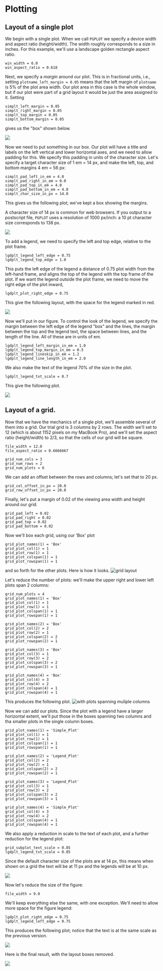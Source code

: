 # Plotting

## Layout of a single plot

We begin with a single plot.  When we call `PGPLOT` we specify a device width and aspect ratio (height/width).  The width roughly corresponds to a size in inches. For this example, we'll use a landscape golden rectangle aspect ratio.

    win_width = 6.0
    win_aspect_ratio = 0.618

Next, we specify a _margin_ around our plot.  This is in fractional units, i.e., setting `plotname_left_margin = 0.05` means that the left margin of `plotname` is 5% of the plot area width. Our plot area in this case is the whole window, but if our plot were part of a grid layout it would be just the area assigned to it.  Setting

    simplt_left_margin = 0.05
    simplt_right_margin = 0.05
    simplt_top_margin = 0.05
    simplt_bottom_margin = 0.05

gives us the "box" shown below.

![](box.png)

Now we need to put something in our box. Our plot will have a title and labels on the left vertical and lower horizontal axes, and we need to allow padding for this.  We specify this padding in units of the character size. Let's specify a target character size of 1 em = 14 px, and make the left, top, and bottom margins 4 em = 56 px:

    simplt_pad_left_in_em = 4.0
    simplt_pad_right_in_em = 0.0
    simplt_pad_top_in_em = 4.0
    simplt_pad_bottom_in_em = 4.0
    simplt_char_size_in_px = 14.0

This gives us the following plot; we've kept a box showing the margins.

A character size of 14 px is common for web browsers.  If you output to a postscript file, `PGPLOT` uses a resolution of 1000 px/inch: a 10 pt character size corresponds to 138 px.

![](box_with_simple_plot.png)

To add a legend, we need to specify the left and top edge, relative to the plot frame.

    lgdplt_legend_left_edge = 0.75
    lgdplt_legend_top_edge = 1.0

This puts the left edge of the legend a distance of 0.75 plot width from the left-hand frame, and aligns the top of the legend with the top frame of the plot.  If we want the legend outside the plot frame, we need to move the right edge of the plot inward,

    lgdplt_plot_right_edge = 0.75

This give the following layout, with the space for the legend marked in red.

![](long_box.png)

Now we'll put in our figure.  To control the look of the legend, we specify the margin between the left edge of the legend "box" and the lines, the margin between the top and the legend text, the space between lines, and the length of the line.  All of these are in units of em.

    lgdplt_legend_left_margin_in_em = 1.0
    lgdplt_legend_top_margin_in_em = 0.5
    lgdplt_legend_lineskip_in_em = 1.2
    lgdplt_legend_line_length_in_em = 2.0

We also make the text of the legend 70% of the size in the plot.

    lgdplt_legend_txt_scale = 0.7

This give the following plot.

![](long_box_with_legend_plot.png)

## Layout of a grid.

Now that we have the mechanics of a single plot, we'll assemble several of them into a grid. Our trial grid is 3 columns by 2 rows.  The width we'll set to 12 (which is about 1152 pixels on my MacBook Pro), and we'll set the aspect ratio (height/width) to 2/3, so that the cells of our grid will be square.

    file_width = 12.0
    file_aspect_ratio = 0.6666667

    grid_num_cols = 3
    grid_num_rows = 2
    grid_num_plots = 6

We can add an offset between the rows and columns; let's set that to 20 px.

    grid_col_offset_in_px = 20.0
    grid_row_offset_in_px = 20.0

Finally, let's put a margin of 0.02 of the viewing area width and height around our grid.

    grid_pad_left = 0.02
    grid_pad_right = 0.02
    grid_pad_top = 0.02
    grid_pad_bottom = 0.02

Now we'll box each grid, using our 'Box' plot

    grid_plot_names(1) = 'Box'
    grid_plot_col(1) = 1
    grid_plot_row(1) = 1
    grid_plot_colspan(1) = 1
    grid_plot_rowspan(1) = 1

and so forth for the other plots.
Here is how it looks.
![grid layout](grid0.png "3-by-2 grid")

Let's reduce the number of plots: we'll make the upper right and lower left plots span 2 columns:

    grid_num_plots = 4
    grid_plot_names(1) = 'Box'
    grid_plot_col(1) = 1
    grid_plot_row(1) = 1
    grid_plot_colspan(1) = 1
    grid_plot_rowspan(1) = 1
    
    grid_plot_names(2) = 'Box'
    grid_plot_col(2) = 2
    grid_plot_row(2) = 1
    grid_plot_colspan(2) = 2
    grid_plot_rowspan(2) = 1
    
    grid_plot_names(3) = 'Box'
    grid_plot_col(3) = 1
    grid_plot_row(3) = 2
    grid_plot_colspan(3) = 2
    grid_plot_rowspan(3) = 1
    
    grid_plot_names(4) = 'Box'
    grid_plot_col(4) = 3
    grid_plot_row(4) = 2
    grid_plot_colspan(4) = 1
    grid_plot_rowspan(4) = 1

This produces the following plot.
![](grid1.png "with plots spanning muliple columns")

Now we can add our plots.  Since the plot with a legend have a larger horizontal extent, we'll put those in the boxes spanning two columns and tha smaller plots in the single column boxes.

    grid_plot_names(1) = 'Simple_Plot'
    grid_plot_col(1) = 1
    grid_plot_row(1) = 1
    grid_plot_colspan(1) = 1
    grid_plot_rowspan(1) = 1
    
    grid_plot_names(2) = 'Legend_Plot'
    grid_plot_col(2) = 2
    grid_plot_row(2) = 1
    grid_plot_colspan(2) = 2
    grid_plot_rowspan(2) = 1
    
    grid_plot_names(3) = 'Legend_Plot'
    grid_plot_col(3) = 1
    grid_plot_row(3) = 2
    grid_plot_colspan(3) = 2
    grid_plot_rowspan(3) = 1
    
    grid_plot_names(4) = 'Simple_Plot'
    grid_plot_col(4) = 3
    grid_plot_row(4) = 2
    grid_plot_colspan(4) = 1
    grid_plot_rowspan(4) = 1

We also apply a reduction in scale to the text of each plot, and a further reduction for the legend plot:

    grid_subplot_text_scale = 0.85
    lgdplt_legend_txt_scale = 0.85

Since the default character size of the plots are at 14 px, this means when shown on a grid the text will be at 11 px and the legends will be at 10 px.

![](grid2.png)

Now let's reduce the size of the figure:

    file_width = 9.0

We'll keep everything else the same, with one exception. We'll need to allow more space for the figure legend:

    lgdplt_plot_right_edge = 0.75
    lgdplt_legend_left_edge = 0.75

This produces the following plot; notice that the text is at the same scale as the previous version.

![](grid3.png)

Here is the final result, with the layout boxes removed.

![](grid4.png)

